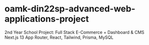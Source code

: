 # oamk-din22sp-advanced-web-applications-project
2nd Year School Project: Full Stack E-Commerce + Dashboard &amp; CMS Next.js 13 App Router, React, Tailwind, Prisma, MySQL
